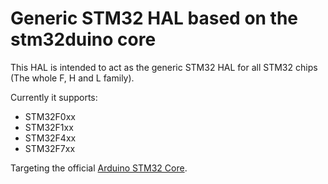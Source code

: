 # Generic STM32 HAL based on the stm32duino core

This HAL is intended to act as the generic STM32 HAL for all STM32 chips (The whole F, H and L family).

Currently it supports:

- STM32F0xx
- STM32F1xx
- STM32F4xx
- STM32F7xx

Targeting the official [Arduino STM32 Core](https://github.com/stm32duino/Arduino_Core_STM32).

